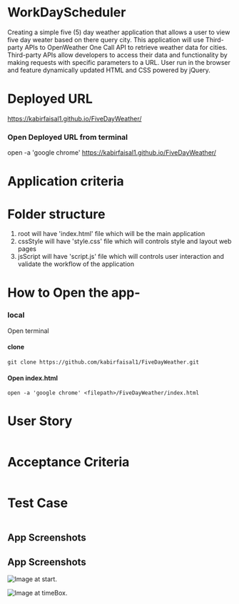 # WorkDayScheduler
Creating a simple five (5) day weather application that allows a user to view five day weater based on there query city. This application will use Third-party APIs to OpenWeather One Call API to retrieve weather data for cities. Third-party APIs allow developers to access their data and functionality by making requests with specific parameters to a URL.
User run in the browser and feature dynamically updated HTML and CSS powered by jQuery.


# Deployed URL
https://kabirfaisal1.github.io/FiveDayWeather/
### Open Deployed URL from terminal
 open -a 'google chrome' https://kabirfaisal1.github.io/FiveDayWeather/


# Application criteria

# Folder structure 
1. root will have 'index.html' file which will be the main application
2. cssStyle will have 'style.css' file which will controls style and layout web pages
3. jsScript will have 'script.js' file which will controls user interaction and validate the workflow of the application

# How to Open the app-

 ### local

 Open terminal

 #### clone
 ```
 git clone https://github.com/kabirfaisal1/FiveDayWeather.git
 ```
 #### Open index.html
 ```
 open -a 'google chrome' <filepath>/FiveDayWeather/index.html
 ```
# User Story

```

```

# Acceptance Criteria
```

```

# Test Case
```

```

## App Screenshots

## App Screenshots

![Image at start.](./assests/images/)

![Image at timeBox.](./assests/images/)

